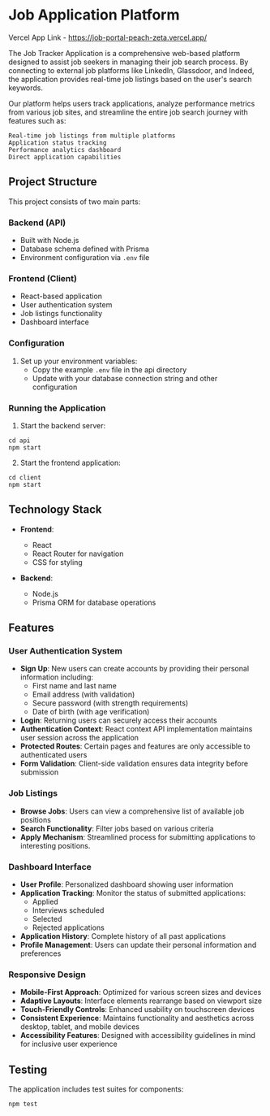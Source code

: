 # Job Application Platform  

Vercel App Link - https://job-portal-peach-zeta.vercel.app/

The Job Tracker Application is a comprehensive web-based platform designed to assist job seekers in managing their job search process. By connecting to external job platforms like LinkedIn, Glassdoor, and Indeed, the application provides real-time job listings based on the user's search keywords.

Our platform helps users track applications, analyze performance metrics from various job sites, and streamline the entire job search journey with features such as:

    Real-time job listings from multiple platforms
    Application status tracking
    Performance analytics dashboard
    Direct application capabilities

## Project Structure

This project consists of two main parts:

### Backend (API)
- Built with Node.js
- Database schema defined with Prisma
- Environment configuration via `.env` file

### Frontend (Client)
- React-based application
- User authentication system
- Job listings functionality
- Dashboard interface

### Configuration

1. Set up your environment variables:
   - Copy the example `.env` file in the api directory
   - Update with your database connection string and other configuration

### Running the Application

1. Start the backend server:
```
cd api
npm start
```

2. Start the frontend application:
```
cd client
npm start
```

## Technology Stack

- **Frontend**:
  - React
  - React Router for navigation
  - CSS for styling

- **Backend**:
  - Node.js
  - Prisma ORM for database operations


## Features

### User Authentication System
- **Sign Up**: New users can create accounts by providing their personal information including:
  - First name and last name
  - Email address (with validation)
  - Secure password (with strength requirements)
  - Date of birth (with age verification)
- **Login**: Returning users can securely access their accounts
- **Authentication Context**: React context API implementation maintains user session across the application
- **Protected Routes**: Certain pages and features are only accessible to authenticated users
- **Form Validation**: Client-side validation ensures data integrity before submission

### Job Listings
- **Browse Jobs**: Users can view a comprehensive list of available job positions
- **Search Functionality**: Filter jobs based on various criteria
- **Apply Mechanism**: Streamlined process for submitting applications to interesting positions.

### Dashboard Interface
- **User Profile**: Personalized dashboard showing user information
- **Application Tracking**: Monitor the status of submitted applications:
  - Applied
  - Interviews scheduled
  - Selected
  - Rejected applications
- **Application History**: Complete history of all past applications
- **Profile Management**: Users can update their personal information and preferences


### Responsive Design
- **Mobile-First Approach**: Optimized for various screen sizes and devices
- **Adaptive Layouts**: Interface elements rearrange based on viewport size
- **Touch-Friendly Controls**: Enhanced usability on touchscreen devices
- **Consistent Experience**: Maintains functionality and aesthetics across desktop, tablet, and mobile devices
- **Accessibility Features**: Designed with accessibility guidelines in mind for inclusive user experience



## Testing

The application includes test suites for components:
```
npm test
```